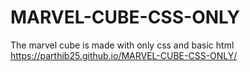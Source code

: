 # MARVEL-CUBE-CSS-ONLY
The marvel cube is made with only css and basic html
https://parthib25.github.io/MARVEL-CUBE-CSS-ONLY/
